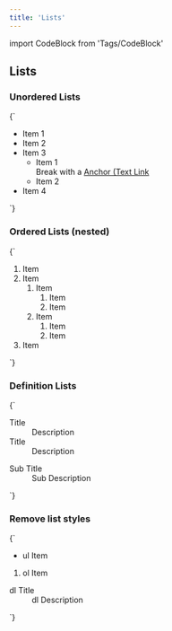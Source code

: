 ```yaml
---
title: 'Lists'
---
```


import CodeBlock from 'Tags/CodeBlock'

## Lists

### Unordered Lists

<CodeBlock reactLive hideCode data-dnb-test="lists-ul">
{`
<ul className="dnb-ul">
  <li>Item 1</li>
  <li>Item 2</li>
  <li>
    Item 3
    <ul>
      <li>
        Item 1 <br />
        Break with a <a className="dnb-anchor" href="/">Anchor (Text Link</a>
      </li>
      <li>Item 2</li>
    </ul>
  </li>
  <li>Item 4</li>
</ul>
`}
</CodeBlock>

### Ordered Lists (nested)

<CodeBlock reactLive hideCode data-dnb-test="lists-ol" caption="Nested ol list by using `.dnb-ol--nested`">
{`
<ol className="dnb-ol dnb-ol--nested">
  <li>Item</li>
  <li>
    Item
    <ol>
      <li>
        Item
        <ol>
          <li>Item</li>
          <li>Item</li>
        </ol>
      </li>
      <li>Item
        <ol>
          <li>Item</li>
          <li>Item</li>
        </ol>
      </li>
    </ol>
  </li>
  <li>Item</li>
</ol>
`}
</CodeBlock>

### Definition Lists

<CodeBlock reactLive hideCode data-dnb-test="lists-dl">
{`
<dl className="dnb-dl">
  <dt>Title</dt>
  <dd>Description</dd>
  <dt>Title</dt>
  <dd>Description</dd>
  <dl className="dnb-dl">
    <dt>Sub Title</dt>
    <dd>Sub Description</dd>
  </dl>
</dl>
`}
</CodeBlock>

### Remove list styles

<CodeBlock reactLive hideCode data-dnb-test="lists-reset">
{`
<ul className="dnb-ul dnb-unstyled-list">
  <li>ul Item</li>
</ul>
<ol className="dnb-ol dnb-unstyled-list">
  <li>ol Item</li>
</ol>
<dl className="dnb-dl dnb-unstyled-list">
  <dt>dl Title</dt>
  <dd>dl Description</dd>
</dl>
`}
</CodeBlock>
